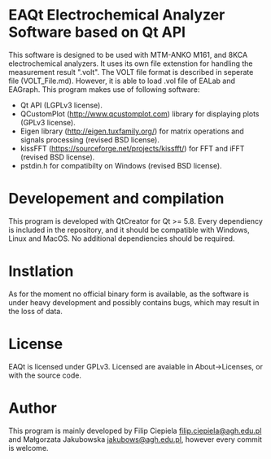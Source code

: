 # EAQt Electrochemical Analyzer Software based on Qt API
This software is designed to be used with MTM-ANKO M161, and 8KCA electrochemical analyzers.
It uses its own file extenstion for handling the measurement result ".volt". The VOLT file
format is described in seperate file (VOLT_File.md). However, it is able to load .vol file
of EALab and EAGraph. This program makes use of following software:
- Qt API (LGPLv3 license).
- QCustomPlot (http://www.qcustomplot.com) library for displaying plots (GPLv3 license).
- Eigen library (http://eigen.tuxfamily.org/) for matrix operations and signals processing (revised BSD license).
- kissFFT (https://sourceforge.net/projects/kissfft/) for FFT and iFFT (revised BSD license).
- pstdin.h  for compatibilty on Windows (revised BSD license).

# Developement and compilation
This program is developed with QtCreator for Qt >= 5.8. Every dependiency is included
in the repository, and it should be compatible with Windows, Linux and MacOS. No
additional dependiencies should be required.

# Instlation
As for the moment no official binary form is available, as the software is under heavy development
and possibly contains bugs, which may result in the loss of data.

# License
EAQt is licensed under GPLv3. Licensed are avaiable in About->Licenses, or with the source code.

# Author
This program is mainly developed by Filip Ciepiela <filip.ciepiela@agh.edu.pl> and Małgorzata Jakubowska <jakubows@agh.edu.pl>, however every commit is welcome.
